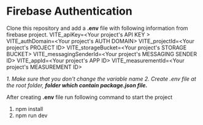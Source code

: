 # Firebase Authentication

Clone this repository and add a **.env** file with following information from firebase project.
VITE_apiKey=<Your project's API KEY >
VITE_authDomain=<Your project's AUTH DOMAIN>
VITE_projectId=<Your project's PROJECT ID>
VITE_storageBucket=<Your project's STORAGE BUCKET>
VITE_messagingSenderId=<Your project's MESSAGING SENDER ID>
VITE_appId=<Your project's APP ID>
VITE_measurementId=<Your project's MEASUREMENT ID>

_1. Make sure that you don't change the variable name_
_2. Create .env file at the root folder, **folder which contain package.json file.**_

After creating **.env** file run following command to start the project

1. npm install
2. npm run dev
